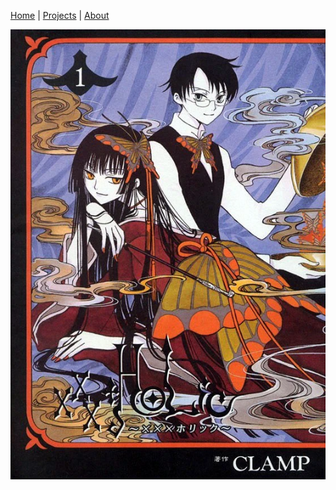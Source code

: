 [Home](/) | [Projects](/tabs/interviews) | [About](/tabs/files) 



![ALT TEXT](Holic_Volume_1.webp)
